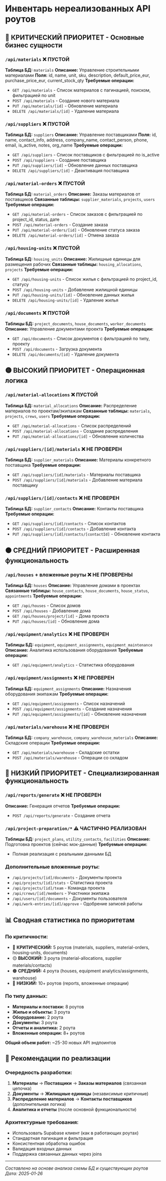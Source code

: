 # Инвентарь нереализованных API роутов

## 🔴 КРИТИЧЕСКИЙ ПРИОРИТЕТ - Основные бизнес сущности

### `/api/materials` ❌ ПУСТОЙ

**Таблица БД:** `materials`
**Описание:** Управление строительными материалами
**Поля:** id, name, unit, sku, description, default_price_eur, purchase_price_eur, current_stock_qty
**Требуемые операции:**

- `GET /api/materials` - Список материалов с пагинацией, поиском, фильтрацией по unit
- `POST /api/materials` - Создание нового материала
- `PUT /api/materials/[id]` - Обновление материала
- `DELETE /api/materials/[id]` - Удаление материала

### `/api/suppliers` ❌ ПУСТОЙ

**Таблица БД:** `suppliers`
**Описание:** Управление поставщиками
**Поля:** id, name, contact_info, address, company_name, contact_person, phone, email, is_active, notes, org_name
**Требуемые операции:**

- `GET /api/suppliers` - Список поставщиков с фильтрацией по is_active
- `POST /api/suppliers` - Создание поставщика
- `PUT /api/suppliers/[id]` - Обновление данных поставщика
- `DELETE /api/suppliers/[id]` - Деактивация поставщика

### `/api/material-orders` ❌ ПУСТОЙ

**Таблица БД:** `material_orders`
**Описание:** Заказы материалов от поставщиков
**Связанные таблицы:** `supplier_materials`, `projects`, `users`
**Требуемые операции:**

- `GET /api/material-orders` - Список заказов с фильтрацией по project_id, status, дате
- `POST /api/material-orders` - Создание заказа
- `PUT /api/material-orders/[id]` - Обновление статуса заказа
- `DELETE /api/material-orders/[id]` - Отмена заказа

### `/api/housing-units` ❌ ПУСТОЙ

**Таблица БД:** `housing_units`
**Описание:** Жилищные единицы для размещения рабочих
**Связанные таблицы:** `housing_allocations`, `projects`
**Требуемые операции:**

- `GET /api/housing-units` - Список жилья с фильтрацией по project_id, статусу
- `POST /api/housing-units` - Добавление жилищной единицы
- `PUT /api/housing-units/[id]` - Обновление данных жилья
- `DELETE /api/housing-units/[id]` - Удаление жилья

### `/api/documents` ❌ ПУСТОЙ

**Таблицы БД:** `project_documents`, `house_documents`, `worker_documents`
**Описание:** Управление документами проекта
**Требуемые операции:**

- `GET /api/documents` - Список документов с фильтрацией по типу, проекту
- `POST /api/documents` - Загрузка документа
- `DELETE /api/documents/[id]` - Удаление документа

## 🟡 ВЫСОКИЙ ПРИОРИТЕТ - Операционная логика

### `/api/material-allocations` ❌ ПУСТОЙ

**Таблица БД:** `material_allocations`
**Описание:** Распределение материалов по проектам/экипажам
**Связанные таблицы:** `materials`, `projects`, `crews`, `users`
**Требуемые операции:**

- `GET /api/material-allocations` - Список распределений
- `POST /api/material-allocations` - Создание распределения
- `PUT /api/material-allocations/[id]` - Обновление количества

### `/api/suppliers/[id]/materials` ❌ НЕ ПРОВЕРЕН

**Таблица БД:** `supplier_materials`
**Описание:** Материалы конкретного поставщика
**Требуемые операции:**

- `GET /api/suppliers/[id]/materials` - Материалы поставщика
- `POST /api/suppliers/[id]/materials` - Добавление материала поставщику

### `/api/suppliers/[id]/contacts` ❌ НЕ ПРОВЕРЕН

**Таблица БД:** `supplier_contacts`
**Описание:** Контакты поставщика
**Требуемые операции:**

- `GET /api/suppliers/[id]/contacts` - Список контактов
- `POST /api/suppliers/[id]/contacts` - Добавление контакта
- `PUT /api/suppliers/[id]/contacts/[contactId]` - Обновление контакта

## 🟠 СРЕДНИЙ ПРИОРИТЕТ - Расширенная функциональность

### `/api/houses` + вложенные роуты ❌ НЕ ПРОВЕРЕНЫ

**Таблица БД:** `houses`
**Описание:** Управление домами в проектах
**Связанные таблицы:** `house_contacts`, `house_documents`, `house_status`, `appointments`
**Требуемые операции:**

- `GET /api/houses` - Список домов
- `POST /api/houses` - Добавление дома
- `GET /api/houses/project/[id]` - Дома проекта
- `PUT /api/houses/[id]` - Обновление дома

### `/api/equipment/analytics` ❌ НЕ ПРОВЕРЕН

**Таблицы БД:** `equipment`, `equipment_assignments`, `equipment_maintenance`
**Описание:** Аналитика использования оборудования
**Требуемые операции:**

- `GET /api/equipment/analytics` - Статистика оборудования

### `/api/equipment/assignments` ❌ НЕ ПРОВЕРЕН

**Таблица БД:** `equipment_assignments`
**Описание:** Назначения оборудования экипажам
**Требуемые операции:**

- `GET /api/equipment/assignments` - Список назначений
- `POST /api/equipment/assignments` - Создание назначения
- `PUT /api/equipment/assignments/[id]` - Обновление назначения

### `/api/materials/warehouse` ❌ НЕ ПРОВЕРЕН

**Таблица БД:** `company_warehouse`, `company_warehouse_materials`
**Описание:** Складские операции
**Требуемые операции:**

- `GET /api/materials/warehouse` - Складские остатки
- `POST /api/materials/warehouse` - Операции со складом

## 🔵 НИЗКИЙ ПРИОРИТЕТ - Специализированная функциональность

### `/api/reports/generate` ❌ НЕ ПРОВЕРЕН

**Описание:** Генерация отчетов
**Требуемые операции:**

- `POST /api/reports/generate` - Создание отчета

### `/api/project-preparation/*` ⚠️ ЧАСТИЧНО РЕАЛИЗОВАН

**Таблицы БД:** `project_plans`, `utility_contacts`, `facilities`
**Описание:** Подготовка проектов (сейчас мок-данные)
**Требуемые операции:**

- Полная реализация с реальными данными БД

### Дополнительные вложенные роуты:

- `/api/projects/[id]/documents` - Документы проекта
- `/api/projects/[id]/stats` - Статистика проекта
- `/api/projects/[id]/team` - Команда проекта
- `/api/crews/[id]/members` - Участники экипажа
- `/api/users/[id]/documents` - Документы пользователя
- `/api/work-entries/[id]/approve` - Одобрение записей работы

## 📊 Сводная статистика по приоритетам

### По критичности:

- 🔴 **КРИТИЧЕСКИЙ:** 5 роутов (materials, suppliers, material-orders, housing-units, documents)
- 🟡 **ВЫСОКИЙ:** 3 роута (material-allocations, supplier materials/contacts)
- 🟠 **СРЕДНИЙ:** 4 роута (houses, equipment analytics/assignments, warehouse)
- 🔵 **НИЗКИЙ:** 10+ роутов (reports, вложенные операции)

### По типу данных:

- **Материалы и поставки:** 8 роутов
- **Жилье и объекты:** 3 роута
- **Оборудование:** 2 роута
- **Документы:** 3 роута
- **Отчеты и аналитика:** 2 роута
- **Вложенные операции:** 8+ роутов

**Общий объем работ:** ~25-30 новых API эндпоинтов

## 🎯 Рекомендации по реализации

### Очередность разработки:

1. **Материалы** → **Поставщики** → **Заказы материалов** (связанная цепочка)
2. **Документы** → **Жилищные единицы** (независимые критичные)
3. **Распределение материалов** → **Контакты поставщиков** (дополнительная логика)
4. **Аналитика и отчеты** (после основной функциональности)

### Архитектурные требования:

- Использовать Supabase клиент (как в работающих роутах)
- Стандартная пагинация и фильтрация
- Консистентная обработка ошибок
- Валидация входных данных
- Поддержка связанных данных через joins

---

_Составлено на основе анализа схемы БД и существующих роутов_
_Дата: 2025-01-26_
